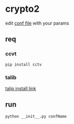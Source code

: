 # crypto2


edit [conf file](https://github.com/qobel7/crypto2/blob/master/conf/conf.json) with your params

## req
### ccvt
``` pip install cctv ```
### talib
[talip install link](https://mrjbq7.github.io/ta-lib/install.html)


## run
``` python __init__.py confName ```


